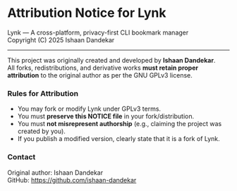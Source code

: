# Attribution Notice for Lynk

Lynk — A cross-platform, privacy-first CLI bookmark manager  
Copyright (C) 2025 Ishaan Dandekar

---

This project was originally created and developed by **Ishaan Dandekar**.  
All forks, redistributions, and derivative works **must retain proper attribution** to the original author as per the GNU GPLv3 license.

### Rules for Attribution
- You may fork or modify Lynk under GPLv3 terms.
- You must **preserve this NOTICE file** in your fork/distribution.
- You must **not misrepresent authorship** (e.g., claiming the project was created by you).
- If you publish a modified version, clearly state that it is a fork of Lynk.

### Contact
Original author: Ishaan Dandekar  
GitHub: https://github.com/ishaan-dandekar
